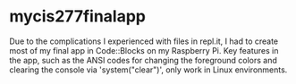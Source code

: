 # mycis277finalapp
Due to the complications I experienced with files in repl.it, I had to create most of my final app in Code::Blocks on my Raspberry Pi.
Key features in the app, such as the ANSI codes for changing the foreground colors and clearing the console via 'system("clear")',
only work in Linux environments.
